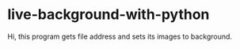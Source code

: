 # live-background-with-python
Hi, this program gets file address and sets its images to background.
